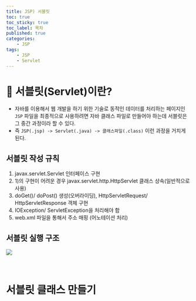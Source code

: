 ```yaml
---
title: JSP) 서블릿
toc: true
toc_sticky: true
toc_label: 목차
published: true
categories:
    - JSP
tags:
    - JSP
    - Servlet
---
```

# 👀 서블릿(Servlet)이란?
* 자바를 이용해서 웹 개발을 하기 위한 기술로 동적인 데이터를 처리하는 페이지인 `JSP` 파일을 최종적으로 사용하려면 자바 클래스 파일로 만들어야 하는데 서블릿은 그 중간 과정이라 할 수 있다.
* 즉 `JSP(.jsp) -> Servlet(.java) -> 클래스파일(.class)` 이런 과정을 거치게 된다.

## 서블릿 작성 규칙
1) javax.servlet.Servlet 인터페이스 구현<br>
2) 1)의 구현이 어려운 경우 javax.servlet.http.HttpServlet 클래스 상속(일반적으로 사용)<br>
3) doGet()/ doPost() 생성(오버라이딩), HttpServletRequest/ HttpServletResponse 객체 구현<br>
4) IOException/ ServletException을 처리해야 함<br>
5) web.xml 파일을 통해서 주소 매핑 (어노테이션 처리)<br>

## 서블릿 실행 구조

<img src="../../assets/images/servletProcess.png"><br><br><br>

# 서블릿 클래스 만들기

